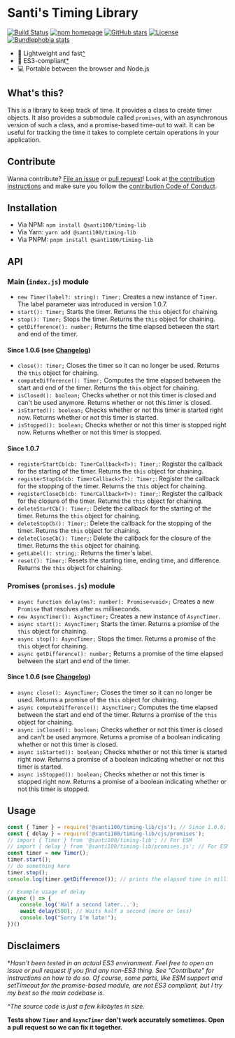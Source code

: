 # Santi's Timing Library
[![Build Status](https://github.com/santi100a/timing-lib/actions/workflows/main.yml/badge.svg)](https://github.com/santi100a/timing-lib/actions)
[![npm homepage](https://img.shields.io/npm/v/@santi100/timing-lib)](https://npmjs.org/package/@santi100/timing-lib)
[![GitHub stars](https://img.shields.io/github/stars/santi100a/timing-lib.svg)](https://github.com/santi100a/timing-lib)
[![License](https://img.shields.io/github/license/santi100a/timing-lib.svg)](https://github.com/santi100a/timing-lib)
[![Bundlephobia stats](https://img.shields.io/bundlephobia/min/@santi100/timing-lib)](https://bundlephobia.com/package/@santi100/timing-lib@latest)

- 🚀 Lightweight and fast[^](#disclaimers)
- 👴 ES3-compliant[*](#disclaimers)
- 💻 Portable between the browser and Node.js

## What's this?
This is a library to keep track of time. It provides a class to create timer objects.
It also provides a submodule called `promises`, with an asynchronous version of such a class, and 
a promise-based time-out to wait. It can be useful for tracking the time it takes to complete certain operations in your application.
## Contribute

Wanna contribute? [File an issue](https://github.com/santi100a/timing-lib/issues) or [pull request](https://github.com/santi100a/timing-lib/pulls)! 
Look at [the contribution instructions](CONTRIBUTING.md) and make sure you follow the [contribution Code of Conduct](CODE_OF_CONDUCT.md).

## Installation
- Via NPM: `npm install @santi100/timing-lib`
- Via Yarn: `yarn add @santi100/timing-lib`
- Via PNPM: `pnpm install @santi100/timing-lib`
## API
### Main (`index.js`) module
- `new Timer(label?: string): Timer;` Creates a new instance of `Timer`. 
The label parameter was introduced in version 1.0.7.
- `start(): Timer;` Starts the timer. Returns the `this` object for chaining.
- `stop(): Timer;` Stops the timer. Returns the `this` object for chaining.
- `getDifference(): number;` Returns the time elapsed between the start and end of the timer.
#### Since 1.0.6 (see [Changelog](CHANGELOG.md))
- `close(): Timer;` Closes the timer so it can no longer be used. Returns the `this` object for chaining.
- `computeDifference(): Timer;` Computes the time elapsed between the start and end of the timer. Returns the `this` object for chaining.
- `isClosed(): boolean;` Checks whether or not this timer is closed and can't be used anymore. Returns whether or not this timer is closed.
- `isStarted(): boolean;` Checks whether or not this timer is started right now. Returns whether or not this timer is started.
- `isStopped(): boolean;` Checks whether or not this timer is stopped right now. Returns whether or not this timer is stopped.
#### Since 1.0.7
- `registerStartCb(cb: TimerCallback<T>): Timer;`: Register the callback for the starting of the timer. Returns the `this` object for chaining.
- `registerStopCb(cb: TimerCallback<T>): Timer;`: Register the callback for the stopping of the timer. Returns the `this` object for chaining.
- `registerCloseCb(cb: TimerCallback<T>): Timer;`: Register the callback for the closure of the timer. Returns the `this` object for chaining.
- `deleteStartCb(): Timer;`: Delete the callback for the starting of the timer. Returns the `this` object for chaining.
- `deleteStopCb(): Timer;`: Delete the callback for the stopping of the timer. Returns the `this` object for chaining.
- `deleteCloseCb(): Timer;`: Delete the callback for the closure of the timer. Returns the `this` object for chaining.
- `getLabel(): string;`: Returns the timer's label. 
- `reset(): Timer;`: Resets the starting time, ending time, and difference. Returns the `this` object for chaining.
### Promises (`promises.js`) module
- `async function delay(ms?: number): Promise<void>;` Creates a new `Promise` that resolves after `ms` milliseconds.
- `new AsyncTimer(): AsyncTimer;` Creates a new instance of `AsyncTimer`.
- `async start(): AsyncTimer;` Starts the timer. Returns a promise of the `this` object for chaining.
- `async stop(): AsyncTimer;` Stops the timer. Returns a promise of the `this` object for chaining.
- `async getDifference(): number;` Returns a promise of the time elapsed between the start and end of the timer.
#### Since 1.0.6 (see [Changelog](CHANGELOG.md))
- `async close(): AsyncTimer;` Closes the timer so it can no longer be used. Returns a promise of the `this` object for chaining.
- `async computeDifference(): AsyncTimer;` Computes the time elapsed between the start and end of the timer. Returns a promise of the `this` object for chaining.
- `async isClosed(): boolean;` Checks whether or not this timer is closed and can't be used anymore. Returns a promise of a boolean indicating whether or not this timer is closed.
- `async isStarted(): boolean;` Checks whether or not this timer is started right now. Returns a promise of a boolean indicating whether or not this timer is started.
- `async isStopped(): boolean;` Checks whether or not this timer is stopped right now. Returns a promise of a boolean indicating whether or not this timer is stopped.

## Usage
```javascript
const { Timer } = require('@santi100/timing-lib/cjs'); // Since 1.0.6; import '@santi100/timing-lib/cjs/index.js' if using version 1.0.5 or older. 
const { delay } = require('@santi100/timing-lib/cjs/promises'); 
// import { Timer } from '@santi100/timing-lib'; // For ESM
// import { delay } from '@santi100/timing-lib/promises.js'; // For ESM
const timer = new Timer(); 
timer.start(); 
// do something here 
timer.stop(); 
console.log(timer.getDifference()); // prints the elapsed time in milliseconds

// Example usage of delay
(async () => {
    console.log('Half a second later...');
    await delay(500); // Waits half a second (more or less)
    console.log("Sorry I'm late!");
})()
```

## Disclaimers
**Hasn't been tested in an actual ES3 environment. Feel free to open an issue or pull request if you find any non-ES3 thing. See "Contribute" for instructions on how to do so. Of course, some parts, like ESM support and setTimeout for the promise-based module, are not ES3 compliant, but I try my best so the main codebase is.*

*^The source code is just a few kilobytes in size.*

**Tests show `Timer` and  `AsyncTimer` don't work accurately sometimes. Open a pull request so we can fix it together.**